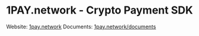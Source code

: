 # 1PAY.network - Crypto Payment SDK
Website: [1pay.network](https://1pay.network)
Documents: [1pay.network/documents](https://1pay.network/documents)
